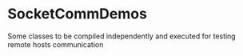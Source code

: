 # SocketCommDemos
Some classes to be compiled independently and executed for testing remote hosts communication
